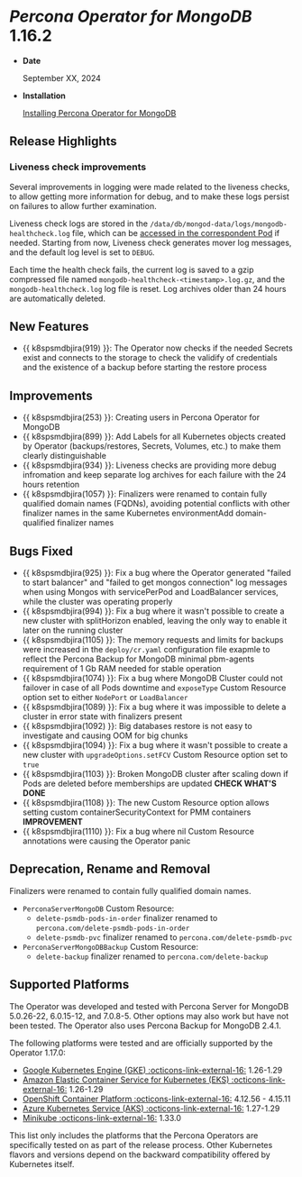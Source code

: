 # *Percona Operator for MongoDB* 1.16.2

* **Date**

    September XX, 2024

* **Installation**

    [Installing Percona Operator for MongoDB](../System-Requirements.md#installation-guidelines)

## Release Highlights

### Liveness check improvements

Several improvements in logging were made related to the liveness checks, to allow getting more information for debug, and to make these logs persist on failures to allow further examination.

Liveness check logs are stored in the `/data/db/mongod-data/logs/mongodb-healthcheck.log` file, which can be [accessed in the correspondent Pod](../debug-shell.md) if needed. Starting from now, Liveness check generates mover log messages, and the default log level is set to `DEBUG`.

Each time the health check fails, the current log is saved to a gzip compressed file named `mongodb-healthcheck-<timestamp>.log.gz`, and the `mongodb-healthcheck.log` log file is reset.
Log archives older than 24 hours are automatically deleted.

## New Features

* {{ k8spsmdbjira(919) }}:  The Operator now checks if the needed Secrets exist and connects to the storage to check the validify of credentials and the existence of a backup before starting the restore process

## Improvements

* {{ k8spsmdbjira(253) }}: Creating users in Percona Operator for MongoDB
* {{ k8spsmdbjira(899) }}: Add Labels for all Kubernetes objects created by Operator (backups/restores, Secrets, Volumes, etc.) to make them clearly distinguishable
* {{ k8spsmdbjira(934) }}: Liveness checks are providing more debug infromation and keep separate log archives for each failure with the 24 hours retention
* {{ k8spsmdbjira(1057) }}: Finalizers were renamed to contain fully qualified domain names (FQDNs), avoiding potential conflicts with other finalizer names in the same Kubernetes environmentAdd domain-qualified finalizer names

## Bugs Fixed

* {{ k8spsmdbjira(925) }}: Fix a bug where the Operator generated "failed to start balancer" and "failed to get mongos connection" log messages when using Mongos with servicePerPod and LoadBalancer services, while the cluster was operating properly
* {{ k8spsmdbjira(994) }}: Fix a bug where it wasn't possible to create a new cluster with splitHorizon enabled, leaving the only way to enable it later on the running cluster
* {{ k8spsmdbjira(1105) }}: The memory requests and limits for backups were increased in the `deploy/cr.yaml` configuration file exapmle to reflect the Percona Backup for MongoDB minimal pbm-agents requirement of 1 Gb RAM needed for stable operation
* {{ k8spsmdbjira(1074) }}: Fix a bug where MongoDB Cluster could not failover in case of all Pods downtime and `exposeType` Custom Resource option set to either `NodePort` or `LoadBalancer`
* {{ k8spsmdbjira(1089) }}: Fix a bug where it was impossible to delete a cluster in error state with finalizers present
* {{ k8spsmdbjira(1092) }}: Big databases restore is not easy to investigate and causing OOM for big chunks
* {{ k8spsmdbjira(1094) }}: Fix a bug where it wasn't possible to create a new cluster with `upgradeOptions.setFCV` Custom Resource option set to `true`
* {{ k8spsmdbjira(1103) }}: Broken MongoDB cluster after scaling down if Pods are deleted before memberships are updated **CHECK WHAT'S DONE**
* {{ k8spsmdbjira(1108) }}: The new Custom Resource option allows setting custom containerSecurityContext for PMM containers **IMPROVEMENT**
* {{ k8spsmdbjira(1110) }}: Fix a bug where nil Custom Resource annotations were causing the Operator panic

## Deprecation, Rename and Removal

Finalizers were renamed to contain fully qualified domain names.

* `PerconaServerMongoDB` Custom Resource:
    * `delete-psmdb-pods-in-order` finalizer renamed to `percona.com/delete-psmdb-pods-in-order`
    * `delete-psmdb-pvc` finalizer renamed to `percona.com/delete-psmdb-pvc`
* `PerconaServerMongoDBBackup` Custom Resource:
    * `delete-backup` finalizer renamed to `percona.com/delete-backup`

## Supported Platforms

The Operator was developed and tested with Percona Server for MongoDB 5.0.26-22,
6.0.15-12, and 7.0.8-5. Other options may also work but have not been tested. The
Operator also uses Percona Backup for MongoDB 2.4.1.

The following platforms were tested and are officially supported by the Operator
1.17.0:

* [Google Kubernetes Engine (GKE) :octicons-link-external-16:](https://cloud.google.com/kubernetes-engine) 1.26-1.29
* [Amazon Elastic Container Service for Kubernetes (EKS) :octicons-link-external-16:](https://aws.amazon.com) 1.26-1.29
* [OpenShift Container Platform :octicons-link-external-16:](https://www.redhat.com/en/technologies/cloud-computing/openshift) 4.12.56 - 4.15.11
* [Azure Kubernetes Service (AKS) :octicons-link-external-16:](https://azure.microsoft.com/en-us/services/kubernetes-service/) 1.27-1.29
* [Minikube :octicons-link-external-16:](https://github.com/kubernetes/minikube) 1.33.0

This list only includes the platforms that the Percona Operators are specifically tested on as part of the release process. Other Kubernetes flavors and versions depend on the backward compatibility offered by Kubernetes itself.

